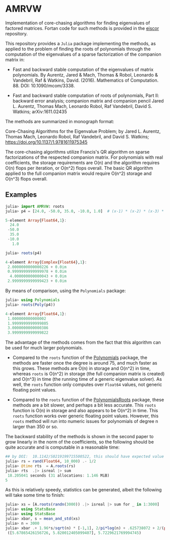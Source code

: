 # AMRVW


Implementation of core-chasing algorithms for finding eigenvalues of factored matrices.  Fortan code for such methods is provided in the [eiscor](https://github.com/eiscor/eiscor) repository.

This repository provides a `Julia` package implementing the methods,
as applied to the problem of finding the roots of polynomials through
the computation of the eigenvalues of a sparse factorization of the
companion matrix in:

* Fast and backward stable computation of the eigenvalues of matrix polynomials. By Aurentz, Jared & Mach, Thomas & Robol, Leonardo & Vandebril, Raf & Watkins, David. (2016). Mathematics of Computation. 88. DOI: 10.1090/mcom/3338.


* Fast and backward stable computation of roots of polynomials, Part II: backward error analysis; companion matrix and companion pencil
Jared L. Aurentz, Thomas Mach, Leonardo Robol, Raf Vandebril, David S. Watkins; arXiv:1611.02435

The methods are summarized in monograph format:

Core-Chasing Algorithms for the Eigenvalue Problem; by Jared L. Aurentz, Thomas Mach, Leonardo Robol, Raf Vandebril, and David S. Watkins; https://doi.org/10.1137/1.9781611975345

The core-chasing algorithms utilize Francis's QR algorithm on sparse factorizations of the respected companion matrix. For polynomials with real coefficients, the storage requirements are O(n) and the algorithm requires O(n) flops per iteration, or O(n^2) flops overall. The basic QR algorithm applied to the full companion matrix would require O(n^2) storage and O(n^3) flops overall.


## Examples

```julia
julia> import AMRVW: roots
julia> p4 = [24.0, -50.0, 35.0, -10.0, 1.0]  # (x-1) * (x-2) * (x-3) * (x-4)

5-element Array{Float64,1}:
  24.0
 -50.0
  35.0
 -10.0
   1.0

julia> roots(p4)

4-element Array{Complex{Float64},1}:
 2.0000000000000226 + 0.0im
 0.9999999999999978 + 0.0im
  4.000000000000043 + 0.0im
 2.9999999999999423 + 0.0im
```

By means of comparison, using the `Polynomials` package:

```julia
julia> using Polynomials
julia> roots(Poly(p4))

4-element Array{Float64,1}:
 1.000000000000002
 1.9999999999999805
 3.0000000000000386
 3.9999999999999822
```


The advantage of the methods comes from the fact that this algorithm
can be used for much larger polynomials.

* Compared to the `roots` function of the
  [Polynomials](https://github.com/JuliaMath/Polynomials.jl) package,
  the methods are faster once the degree is around 75, and much faster
  as this grows. These methods are O(n) in storage and O(n^2) in time,
  whereas `roots` is O(n^2) in storage (the full companion matrix is
  created) and O(n^3) in time (the running time of a generic
  eigenvalue solver). As well, the `roots` function only computes over
  `Float64` values, not generic floating point values.

* Compared to the `roots` function of the
  [PolynomialsRoots](https://github.com/giordano/PolynomialRoots.jl)
  package, these methods are a bit slower, and perhaps a bit less
  accurate. This `roots` function is O(n) in storage and also appears
  to be O(n^2) in time. This `roots` function works over generic
  floating point values. However, this `roots` method will run into
  numeric issues for polynomials of degree n larger than 350 or so.


The backward stability of the methods is shown in the second paper to
grow linearly in the norm of the coefficients, so the following should
be quite accurate and is computable in a reasonable time:


```julia
## by DOI:	10.1142/S0219199715500522, this should have expected value ~ 2/pi*log(n) + .625738072 + 2/(pi*n) ~ 6.48
julia> rs = rand(Float64, 10_000) .- 1/2
julia> @time rts  = A.roots(rs)
julia> rts  .|> isreal |> sum
 18.205041 seconds (31 allocations: 1.146 MiB)
5
```

As this is relatively speedy, statistics can be generated, albeit the following will take some time to  finish:

```julia
julia> xs = [A.roots(randn(3000)) .|> isreal |> sum for _ in 1:3000]
julia> using StatsBase
julia> using StatsBase
julia> xbar, s = mean_and_std(xs)
julia> n = 3000
julia> xbar .+ 1.96*s/sqrt(n) * [-1,1], 2/pi*log(n) + .625738072 + 2/(pi*n)
 ([5.67865426156726, 5.820012405099407], 5.7229621769994745)
```
